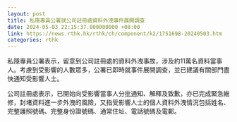 ```yaml
---
layout: post
title: 私隱專員公署就公司註冊處資料外洩事件展開調查
date: 2024-05-03 22:15:37.000000000 +08:00
link: https://news.rthk.hk/rthk/ch/component/k2/1751698-20240503.htm
categories: rthk
---
```


私隱專員公署表示，留意到公司註冊處的資料外洩事故，涉及約11萬名資料當事人。考慮到受影響的人數眾多，公署已即時就事件展開調查，並已建議有關部門盡快通知受影響人士。

公司註冊處表示，已開始向受影響當事人分批通知、解釋及致歉，亦已完成緊急維修，封堵資料進一步外洩的風險，又指受影響人士的個人資料外洩情況包括姓名、完整護照號碼、完整身份證號碼、通常住址、電話號碼及電郵。
